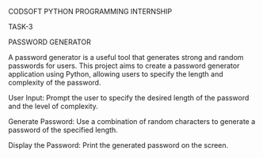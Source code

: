 CODSOFT PYTHON PROGRAMMING INTERNSHIP

TASK-3

PASSWORD GENERATOR

A password generator is a useful tool that generates strong and
 random passwords for users. This project aims to create a
 password generator application using Python, allowing users to
 specify the length and complexity of the password.

 User Input: Prompt the user to specify the desired length of the
 password and the level of complexity.
 
 Generate Password: Use a combination of random characters to
 generate a password of the specified length.
 
 Display the Password: Print the generated password on the screen.
